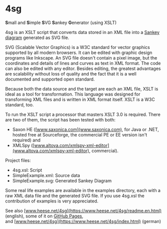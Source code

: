 # 4sg
**S**mall and **S**imple **S**VG **S**ankey **G**enerator (using XSLT)

4sg is an XSLT script that converts data stored in an XML file into a [Sankey diagram](https://en.wikipedia.org/wiki/Sankey_diagram) generated as SVG file.  

SVG (Scalable Vector Graphics) is a W3C standard for vector graphics supported by all modern browsers. It can be edited with graphic design programs like Inkscape. An SVG file doesn't contain a pixel image, but the coordinates and details of lines and curves as text in XML format. The code can also be edited with any editor. Besides editing, the greatest advantages are scalability without loss of quality and the fact that it is a well documented and supported open standard.  

Because both the data source and the target are each an XML file, XSLT is ideal as a tool for transformation. This language was designed for transforming XML files and is written in XML format itself. XSLT is a W3C standard, too.  

To run the XSLT script a processor that masters XSLT 3.0 is required. There are two of them, the script has been tested with both:  
- Saxon HE ([www.saxonica.com](www.saxonica.com), for Java or .NET, hosted free at Sourceforge, the commercial PE or EE version isn't required) and  
- XMLSpy ([www.altova.com/xmlspy-xml-editor](www.altova.com/xmlspy-xml-editor), commercial).  

Project files:
- 4sg.xsl: Script
- SimpleExample.xml: Source data  
- SimpleExample.svg: Generated Sankey Diagram  

Some real life examples are available in the examples directory, each with a raw XML data file and the generated SVG file. If you use 4sg.xsl the contribution of examples is very appreciated.

See also [www.heese.net/4sg](https://www.heese.net/4sg/readme.en.html) (english), some of it on [GitHub Pages](https://andreasheese.github.io/4sg/),  
and [www.heese.net/4sg](https://www.heese.net/4sg/index.html) (german)
